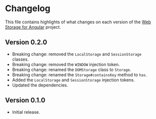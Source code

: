 # Changelog
This file contains highlights of what changes on each version of the [Web Storage for Angular](https://github.com/cedx/ngx-storage) project.

## Version 0.2.0
- Breaking change: removed the `LocalStorage` and `SessionStorage` classes.
- Breaking change: removed the `WINDOW` injection token.
- Breaking change: renamed the `DOMStorage` class to `Storage`.
- Breaking change: renamed the `Storage#containsKey` method to `has`.
- Added the `LocalStorage` and `SessionStorage` injection tokens.
- Updated the dependencies.

## Version 0.1.0
- Initial release.
